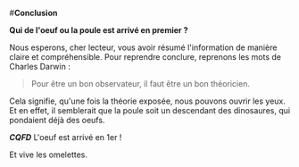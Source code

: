 #**Conclusion** 

**Qui de l'oeuf ou la poule est arrivé en premier ?**

Nous esperons, cher lecteur, vous avoir résumé l'information de manière claire et 
compréhensible. Pour reprendre conclure, reprenons les mots de Charles Darwin :
> Pour être un bon observateur, il faut être un bon théoricien. 


Cela signifie, qu'une fois la théorie exposée, nous pouvons ouvrir les yeux. Et en effet, il 
semblerait que la poule soit un descendant des dinosaures, qui pondaient déjà des oeufs. 

**_CQFD_** L'oeuf est arrivé en 1er !

Et vive les omelettes. 
